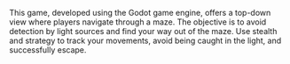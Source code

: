 This game, developed using the Godot game engine, offers a top-down view where players navigate through a maze. 
The objective is to avoid detection by light sources and find your way out of the maze. 
Use stealth and strategy to track your movements, avoid being caught in the light, and successfully escape.

